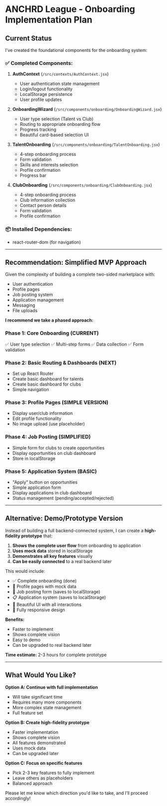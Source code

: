 # ANCHRD League - Onboarding Implementation Plan

## Current Status

I've created the foundational components for the onboarding system:

### ✅ Completed Components:

1. **AuthContext** (`/src/contexts/AuthContext.jsx`)
   - User authentication state management
   - Login/logout functionality
   - LocalStorage persistence
   - User profile updates

2. **OnboardingWizard** (`/src/components/onboarding/OnboardingWizard.jsx`)
   - User type selection (Talent vs Club)
   - Routing to appropriate onboarding flow
   - Progress tracking
   - Beautiful card-based selection UI

3. **TalentOnboarding** (`/src/components/onboarding/TalentOnboarding.jsx`)
   - 4-step onboarding process
   - Form validation
   - Skills and interests selection
   - Profile confirmation
   - Progress bar

4. **ClubOnboarding** (`/src/components/onboarding/ClubOnboarding.jsx`)
   - 4-step onboarding process
   - Club information collection
   - Contact person details
   - Form validation
   - Profile confirmation

### 📦 Installed Dependencies:
- react-router-dom (for navigation)

---

## Recommendation: Simplified MVP Approach

Given the complexity of building a complete two-sided marketplace with:
- User authentication
- Profile pages
- Job posting system
- Application management
- Messaging
- File uploads

**I recommend we take a phased approach:**

### Phase 1: Core Onboarding (CURRENT)
✅ User type selection
✅ Multi-step forms
✅ Data collection
✅ Form validation

### Phase 2: Basic Routing & Dashboards (NEXT)
- Set up React Router
- Create basic dashboard for talents
- Create basic dashboard for clubs
- Simple navigation

### Phase 3: Profile Pages (SIMPLE VERSION)
- Display user/club information
- Edit profile functionality
- No image upload (use placeholder)

### Phase 4: Job Posting (SIMPLIFIED)
- Simple form for clubs to create opportunities
- Display opportunities on club dashboard
- Store in localStorage

### Phase 5: Application System (BASIC)
- "Apply" button on opportunities
- Simple application form
- Display applications in club dashboard
- Status management (pending/accepted/rejected)

---

## Alternative: Demo/Prototype Version

Instead of building a full backend-connected system, I can create a **high-fidelity prototype** that:

1. **Shows the complete user flow** from onboarding to application
2. **Uses mock data** stored in localStorage
3. **Demonstrates all key features** visually
4. **Can be easily connected** to a real backend later

This would include:
- ✅ Complete onboarding (done)
- 📄 Profile pages with mock data
- 📝 Job posting form (saves to localStorage)
- 📋 Application system (saves to localStorage)
- 🎨 Beautiful UI with all interactions
- 📱 Fully responsive design

**Benefits:**
- Faster to implement
- Shows complete vision
- Easy to demo
- Can be upgraded to real backend later

**Time estimate:** 2-3 hours for complete prototype

---

## What Would You Like?

**Option A: Continue with full implementation**
- Will take significant time
- Requires many more components
- More complex state management
- Full feature set

**Option B: Create high-fidelity prototype**
- Faster implementation
- Shows complete vision
- All features demonstrated
- Uses mock data
- Can be upgraded later

**Option C: Focus on specific features**
- Pick 2-3 key features to fully implement
- Leave others as placeholders
- Balanced approach

Please let me know which direction you'd like to take, and I'll proceed accordingly!
